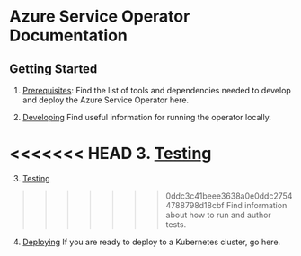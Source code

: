 # Azure Service Operator Documentation

## Getting Started

1. [Prerequisites](prereqs.md):
    Find the list of tools and dependencies needed to develop and deploy the Azure Service Operator here.

2. [Developing](development.md)
    Find useful information for running the operator locally.

<<<<<<< HEAD
3. [Testing](test.md)
=======
3. [Testing](testing.md)
>>>>>>> 0ddc3c41beee3638a0e0ddc27544788798d18cbf
   Find information about how to run and author tests.

4. [Deploying](deploy.md)
    If you are ready to deploy to a Kubernetes cluster, go here.
